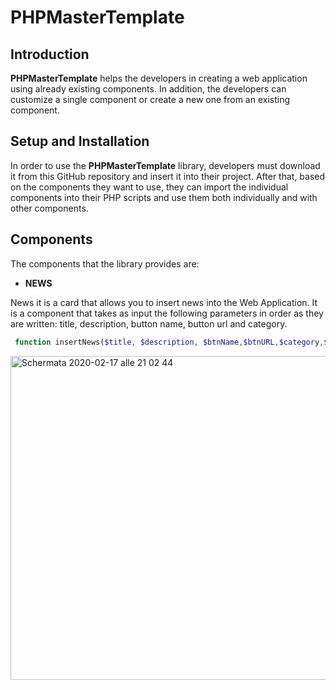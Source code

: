 # PHPMasterTemplate
## Introduction
**PHPMasterTemplate** helps the developers in creating a web application using already existing components. In addition, the developers can customize a single component or create a new one from an existing component.

## Setup and Installation
In order to use the **PHPMasterTemplate** library, developers must download it from this GitHub repository and insert it into their project. After that, based on the components they want to use, they can import the individual components into their PHP scripts and use them both individually and with other components.

## Components
The components that the library provides are:

- **NEWS** 

News it is a card that allows you to insert news into the Web Application. It is a component that takes as input the following parameters in order as they are written: title, description, button name, button url and category.

```PHP
 function insertNews($title, $description, $btnName,$btnURL,$category,$imgURL)
```
<img width="518" alt="Schermata 2020-02-17 alle 21 02 44" src="https://user-images.githubusercontent.com/17614233/74683339-dd84d300-51c8-11ea-8fea-deb65b7d3d97.png">

